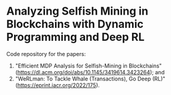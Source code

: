 # Analyzing Selfish Mining in Blockchains with Dynamic Programming and Deep RL
Code repository for the papers:
1. "Efficient MDP Analysis for Selfish-Mining in Blockchains" (https://dl.acm.org/doi/abs/10.1145/3419614.3423264); and
2. "WeRLman: To Tackle Whale (Transactions), Go Deep (RL)" (https://eprint.iacr.org/2022/175).
